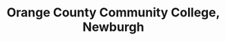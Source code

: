 ---
layout: repo
title: "Orange County Community College, Newburgh"
id: 21943
permalink: repos/21943/
---